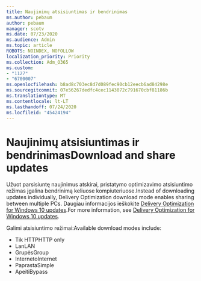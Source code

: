 ```yaml
---
title: Naujinimų atsisiuntimas ir bendrinimas
ms.author: pebaum
author: pebaum
manager: scotv
ms.date: 07/23/2020
ms.audience: Admin
ms.topic: article
ROBOTS: NOINDEX, NOFOLLOW
localization_priority: Priority
ms.collection: Adm_O365
ms.custom:
- "1127"
- "6700007"
ms.openlocfilehash: b8ad8c703ec8d7d089fec90cb12eecb6ad84298e
ms.sourcegitcommit: 07e56267dedfc4cec1143072c791670cbf81186b
ms.translationtype: MT
ms.contentlocale: lt-LT
ms.lasthandoff: 07/24/2020
ms.locfileid: "45424194"
---
```

# <a name="download-and-share-updates"></a><span data-ttu-id="8677b-102">Naujinimų atsisiuntimas ir bendrinimas</span><span class="sxs-lookup"><span data-stu-id="8677b-102">Download and share updates</span></span>

<span data-ttu-id="8677b-103">Užuot parsisiuntę naujinimus atskirai, pristatymo optimizavimo atsisiuntimo režimas įgalina bendrinimą keliuose kompiuteriuose.</span><span class="sxs-lookup"><span data-stu-id="8677b-103">Instead of downloading updates individually, Delivery Optimization download mode enables sharing between multiple PCs.</span></span> <span data-ttu-id="8677b-104">Daugiau informacijos ieškokite [Delivery Optimization for Windows 10 updates](https://docs.microsoft.com/windows/deployment/update/waas-delivery-optimization).</span><span class="sxs-lookup"><span data-stu-id="8677b-104">For more information, see [Delivery Optimization for Windows 10 updates](https://docs.microsoft.com/windows/deployment/update/waas-delivery-optimization).</span></span>  

<span data-ttu-id="8677b-105">Galimi atsisiuntimo režimai:</span><span class="sxs-lookup"><span data-stu-id="8677b-105">Available download modes include:</span></span>  
- <span data-ttu-id="8677b-106">Tik HTTP</span><span class="sxs-lookup"><span data-stu-id="8677b-106">HTTP only</span></span>  
- <span data-ttu-id="8677b-107">Lan</span><span class="sxs-lookup"><span data-stu-id="8677b-107">LAN</span></span>  
- <span data-ttu-id="8677b-108">Grupės</span><span class="sxs-lookup"><span data-stu-id="8677b-108">Group</span></span>  
- <span data-ttu-id="8677b-109">Interneto</span><span class="sxs-lookup"><span data-stu-id="8677b-109">Internet</span></span>  
- <span data-ttu-id="8677b-110">Paprasta</span><span class="sxs-lookup"><span data-stu-id="8677b-110">Simple</span></span>  
- <span data-ttu-id="8677b-111">Apeiti</span><span class="sxs-lookup"><span data-stu-id="8677b-111">Bypass</span></span>